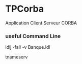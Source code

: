 # TPCorba
Application Client Serveur CORBA
### useful Command Line
idlj -fall -v Banque.idl

tnameserv
